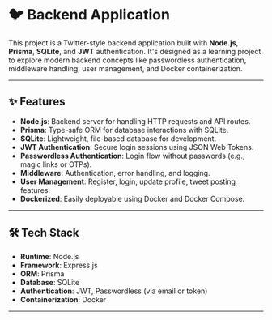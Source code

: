 # 🐦 Backend Application

This project is a Twitter-style backend application built with **Node.js**, **Prisma**, **SQLite**, and **JWT** authentication. It's designed as a learning project to explore modern backend concepts like passwordless authentication, middleware handling, user management, and Docker containerization.

---

## ✨ Features

- **Node.js**: Backend server for handling HTTP requests and API routes.
- **Prisma**: Type-safe ORM for database interactions with SQLite.
- **SQLite**: Lightweight, file-based database for development.
- **JWT Authentication**: Secure login sessions using JSON Web Tokens.
- **Passwordless Authentication**: Login flow without passwords (e.g., magic links or OTPs).
- **Middleware**: Authentication, error handling, and logging.
- **User Management**: Register, login, update profile, tweet posting features.
- **Dockerized**: Easily deployable using Docker and Docker Compose.

---

## 🛠️ Tech Stack

- **Runtime**: Node.js
- **Framework**: Express.js
- **ORM**: Prisma
- **Database**: SQLite
- **Authentication**: JWT, Passwordless (via email or token)
- **Containerization**: Docker

---

